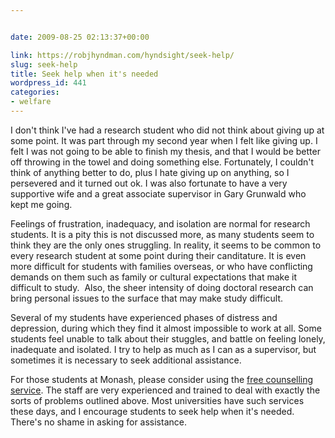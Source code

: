 ```yaml
---


date: 2009-08-25 02:13:37+00:00

link: https://robjhyndman.com/hyndsight/seek-help/
slug: seek-help
title: Seek help when it's needed
wordpress_id: 441
categories:
- welfare
---
```


I don't think I've had a research student who did not think about giving up at some point. It was part through my second year when I felt like giving up. I felt I was not going to be able to finish my thesis, and that I would be better off throwing in the towel and doing something else. Fortunately, I couldn't think of anything better to do, plus I hate giving up on anything, so I persevered and it turned out ok. I was also fortunate to have a very supportive wife and a great associate supervisor in Gary Grunwald who kept me going.

Feelings of frustration, inadequacy, and isolation are normal for research students. It is a pity this is not discussed more, as many students seem to think they are the only ones struggling. In reality, it seems to be common to every research student at some point during their canditature. It is even more difficult for students with families overseas, or who have conflicting demands on them such as family or cultural expectations that make it difficult to study.  Also, the sheer intensity of doing doctoral research can bring personal issues to the surface that may make study difficult.

Several of my students have experienced phases of distress and depression, during which they find it almost impossible to work at all. Some students feel unable to talk about their stuggles, and battle on feeling lonely, inadequate and isolated. I try to help as much as I can as a supervisor, but sometimes it is necessary to seek additional assistance.

For those students at Monash, please consider using the [free counselling service](http://www.adm.monash.edu.au/community-services/counselling/clayton/). The staff are very experienced and trained to deal with exactly the sorts of problems outlined above. Most universities have such services these days, and I encourage students to seek help when it's needed. There's no shame in asking for assistance.
